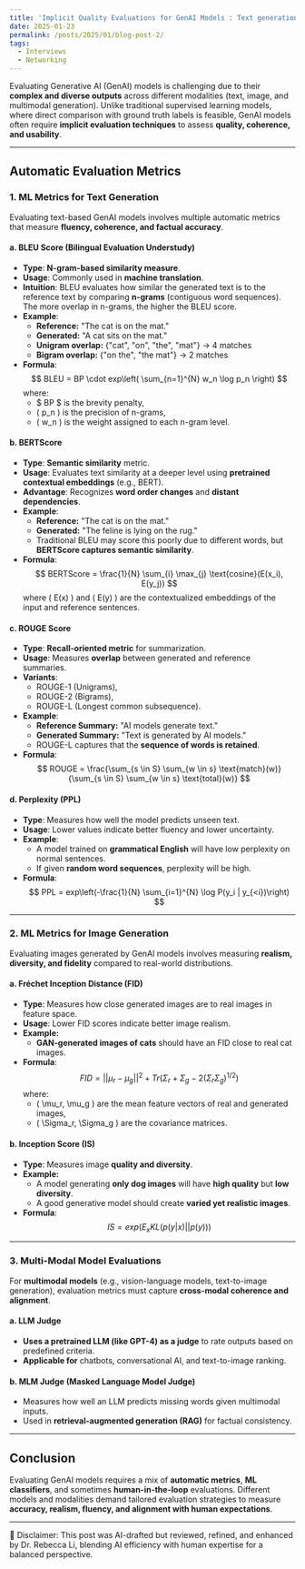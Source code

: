 ```yaml
---
title: 'Implicit Quality Evaluations for GenAI Models : Text generation and Image generation'
date: 2025-01-23
permalink: /posts/2025/01/blog-post-2/
tags:
  - Interviews
  - Networking
---
```


Evaluating Generative AI (GenAI) models is challenging due to their **complex and diverse outputs** across different modalities (text, image, and multimodal generation). Unlike traditional supervised learning models, where direct comparison with ground truth labels is feasible, GenAI models often require **implicit evaluation techniques** to assess **quality, coherence, and usability**.

---

## **Automatic Evaluation Metrics**
### **1. ML Metrics for Text Generation**
Evaluating text-based GenAI models involves multiple automatic metrics that measure **fluency, coherence, and factual accuracy**.

#### **a. BLEU Score (Bilingual Evaluation Understudy)**
- **Type**: **N-gram-based similarity measure**.
- **Usage**: Commonly used in **machine translation**.
- **Intuition**: BLEU evaluates how similar the generated text is to the reference text by comparing **n-grams** (contiguous word sequences). The more overlap in n-grams, the higher the BLEU score.
- **Example**:
  - **Reference:** "The cat is on the mat."
  - **Generated:** "A cat sits on the mat."
  - **Unigram overlap:** {"cat", "on", "the", "mat"} → 4 matches
  - **Bigram overlap:** {"on the", "the mat"} → 2 matches
- **Formula**:
  $$
  BLEU = BP \cdot exp\left( \sum_{n=1}^{N} w_n \log p_n \right)
  $$
  where:
  - $ BP $ is the brevity penalty,
  - \( p_n \) is the precision of n-grams,
  - \( w_n \) is the weight assigned to each n-gram level.

#### **b. BERTScore**
- **Type**: **Semantic similarity** metric.
- **Usage**: Evaluates text similarity at a deeper level using **pretrained contextual embeddings** (e.g., BERT).
- **Advantage**: Recognizes **word order changes** and **distant dependencies**.
- **Example**:
  - **Reference:** "The cat is on the mat."
  - **Generated:** "The feline is lying on the rug."
  - Traditional BLEU may score this poorly due to different words, but **BERTScore captures semantic similarity**.
- **Formula**:
  $$
  BERTScore = \frac{1}{N} \sum_{i} \max_{j} \text{cosine}(E(x_i), E(y_j))
  $$
  where \( E(x) \) and \( E(y) \) are the contextualized embeddings of the input and reference sentences.

#### **c. ROUGE Score**
- **Type**: **Recall-oriented metric** for summarization.
- **Usage**: Measures **overlap** between generated and reference summaries.
- **Variants**:
  - ROUGE-1 (Unigrams),
  - ROUGE-2 (Bigrams),
  - ROUGE-L (Longest common subsequence).
- **Example**:
  - **Reference Summary:** "AI models generate text."
  - **Generated Summary:** "Text is generated by AI models."
  - ROUGE-L captures that the **sequence of words is retained**.
- **Formula**:
 $$
  ROUGE = \frac{\sum_{s \in S} \sum_{w \in s} \text{match}(w)}{\sum_{s \in S} \sum_{w \in s} \text{total}(w)}
 $$

#### **d. Perplexity (PPL)**
- **Type**: Measures how well the model predicts unseen text.
- **Usage**: Lower values indicate better fluency and lower uncertainty.
- **Example**:
  - A model trained on **grammatical English** will have low perplexity on normal sentences.
  - If given **random word sequences**, perplexity will be high.
- **Formula**:
 $$
  PPL = exp\left(-\frac{1}{N} \sum_{i=1}^{N} \log P(y_i | y_{<i})\right)
 $$

---

### **2. ML Metrics for Image Generation**
Evaluating images generated by GenAI models involves measuring **realism, diversity, and fidelity** compared to real-world distributions.

#### **a. Fréchet Inception Distance (FID)**
- **Type**: Measures how close generated images are to real images in feature space.
- **Usage**: Lower FID scores indicate better image realism.
- **Example:**
  - **GAN-generated images of cats** should have an FID close to real cat images.
- **Formula**:
  $$
  FID = || \mu_r - \mu_g ||^2 + Tr(\Sigma_r + \Sigma_g - 2(\Sigma_r \Sigma_g)^{1/2})
  $$
  where:
  - \( \mu_r, \mu_g \) are the mean feature vectors of real and generated images,
  - \( \Sigma_r, \Sigma_g \) are the covariance matrices.

#### **b. Inception Score (IS)**
- **Type**: Measures image **quality and diversity**.
- **Example:**
  - A model generating **only dog images** will have **high quality** but **low diversity**.
  - A good generative model should create **varied yet realistic images**.
- **Formula**:
  $$
  IS = exp \left( E_x KL(p(y|x) || p(y)) \right)
  $$

---

### **3. Multi-Modal Model Evaluations**
For **multimodal models** (e.g., vision-language models, text-to-image generation), evaluation metrics must capture **cross-modal coherence and alignment**.

#### **a. LLM Judge**
- **Uses a pretrained LLM (like GPT-4) as a judge** to rate outputs based on predefined criteria.
- **Applicable for** chatbots, conversational AI, and text-to-image ranking.

#### **b. MLM Judge (Masked Language Model Judge)**
- Measures how well an LLM predicts missing words given multimodal inputs.
- Used in **retrieval-augmented generation (RAG)** for factual consistency.

---

## **Conclusion**
Evaluating GenAI models requires a mix of **automatic metrics**, **ML classifiers**, and sometimes **human-in-the-loop** evaluations. Different models and modalities demand tailored evaluation strategies to measure **accuracy, realism, fluency, and alignment with human expectations**.


---
🤖 Disclaimer: This post was AI-drafted but reviewed, refined, and enhanced by Dr. Rebecca Li, blending AI efficiency with human expertise for a balanced perspective.